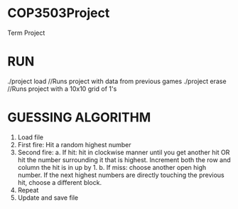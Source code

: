 # COP3503Project
Term Project

# RUN
./project load
  //Runs project with data from previous games
./project erase
  //Runs project with a 10x10 grid of 1's
  
  
# GUESSING ALGORITHM
1. Load file
2. First fire: Hit a random highest number
3. Second fire:
     a. If hit: hit in clockwise manner until you get another hit OR hit the number surrounding it that is highest. Increment         both the row and column the hit is in up by 1.
     b. If miss: choose another open high number. If the next highest numbers are directly touching the previous hit, choose a         different block.
4. Repeat
5. Update and save file
